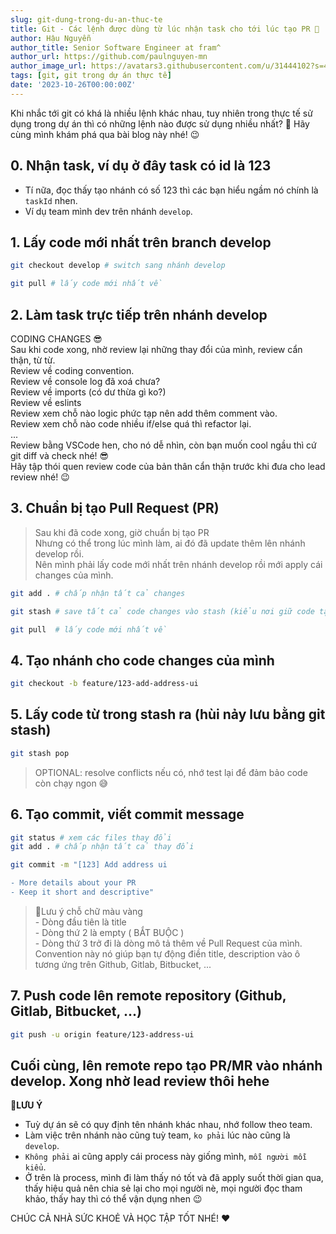 ```yaml
---
slug: git-dung-trong-du-an-thuc-te
title: Git - Các lệnh được dùng từ lúc nhận task cho tới lúc tạo PR 🎉
author: Hậu Nguyễn
author_title: Senior Software Engineer at fram^
author_url: https://github.com/paulnguyen-mn
author_image_url: https://avatars3.githubusercontent.com/u/31444102?s=400&u=c545a527aa31843e1361462e410c0f51863e8e26&v=4
tags: [git, git trong dự án thực tế]
date: '2023-10-26T00:00:00Z'
---
```


Khi nhắc tới git có khá là nhiều lệnh khác nhau, tuy nhiên trong thực tế sử dụng trong dự án thì có những lệnh nào được sử dụng nhiều nhất? 🤔 Hãy cùng mình khám phá qua bài blog này nhé! 😉

<!-- truncate-->

## 0. Nhận task, ví dụ ở đây task có id là 123

- Tí nữa, đọc thấy tạo nhánh có số 123 thì các bạn hiểu ngầm nó chính là `taskId` nhen.
- Ví dụ team mình dev trên nhánh `develop`.

## 1. Lấy code mới nhất trên branch develop

```sh
git checkout develop # switch sang nhánh develop

git pull # lấy code mới nhất về
```

## 2. Làm task trực tiếp trên nhánh develop

CODING CHANGES 😎
<br />Sau khi code xong, nhờ review lại những thay đổi của mình, review cẩn thận, từ từ.
<br />Review về coding convention.
<br />Review về console log đã xoá chưa?
<br />Review về imports (có dư thừa gì ko?)
<br />Review về eslints
<br />Review xem chỗ nào logic phức tạp nên add thêm comment vào.
<br />Review xem chỗ nào code nhiều if/else quá thì refactor lại.
<br />...
<br />Review bằng VSCode hen, cho nó dễ nhìn, còn bạn muốn cool ngầu thì cứ git diff và check nhé! 😎
<br />Hãy tập thói quen review code của bản thân cẩn thận trước khi đưa cho lead review nhé! 😉

## 3. Chuẩn bị tạo Pull Request (PR)

> Sau khi đã code xong, giờ chuẩn bị tạo PR
> <br />Nhưng có thể trong lúc mình làm, ai đó đã update thêm lên nhánh develop rồi.
> <br />Nên mình phải lấy code mới nhất trên nhánh develop rồi mới apply cái changes của mình.

```sh
git add . # chấp nhận tất cả changes

git stash # save tất cả code changes vào stash (kiểu nơi giữ code tạm)

git pull  # lấy code mới nhất về
```

## 4. Tạo nhánh cho code changes của mình

```sh
git checkout -b feature/123-add-address-ui
```

## 5. Lấy code từ trong stash ra (hùi nảy lưu bằng git stash)

```sh
git stash pop
```

> OPTIONAL: resolve conflicts nếu có, nhớ test lại để đảm bảo code còn chạy ngon 😅

## 6. Tạo commit, viết commit message

```sh
git status # xem các files thay đổi
git add . # chấp nhận tất cả thay đổi

git commit -m "[123] Add address ui

- More details about your PR
- Keep it short and descriptive"
```

> 📝Lưu ý chỗ chữ màu vàng
> <br/> - Dòng đầu tiên là title
> <br/> - Dòng thứ 2 là empty ( BẮT BUỘC )
> <br/> - Dòng thứ 3 trở đi là dòng mô tả thêm về Pull Request của mình.
> <br/> Convention này nó giúp bạn tự động điền title, description vào ô tương ứng trên Github, Gitlab, Bitbucket, ...

## 7. Push code lên remote repository (Github, Gitlab, Bitbucket, ...)

```sh
git push -u origin feature/123-address-ui
```

## Cuối cùng, lên remote repo tạo PR/MR vào nhánh develop. Xong nhờ lead review thôi hehe

**📝LƯU Ý**

- Tuỳ dự án sẽ có quy định tên nhánh khác nhau, nhớ follow theo team.
- Làm việc trên nhánh nào cũng tuỳ team, `ko phải` lúc nào cũng là `develop`.
- `Không phải` ai cũng apply cái process này giống mình, `mỗi người mỗi kiểu`.
- Ở trên là process, mình đi làm thấy nó tốt và đã apply suốt thời gian qua, thấy hiệu quả nên chia sẻ lại cho mọi người nè, mọi người đọc tham khảo, thấy hay thì có thể vận dụng nhen 😉

CHÚC CẢ NHÀ SỨC KHOẺ VÀ HỌC TẬP TỐT NHÉ! ❤️
